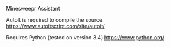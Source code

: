 Minesweepr Assistant

AutoIt is required to compile the source.
https://www.autoitscript.com/site/autoit/

Requires Python (tested on version 3.4)
https://www.python.org/

